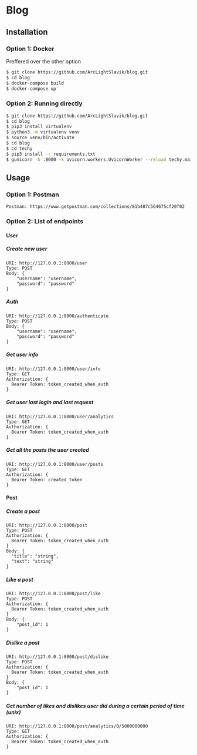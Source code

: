 # Blog

## Installation

### Option 1: Docker

Preffered over the other option

```bash
$ git clone https://github.com/ArcLightSlavik/blog.git
$ cd blog
$ docker-compose build
$ docker-compose up
```

### Option 2: Running directly

```bash
$ git clone https://github.com/ArcLightSlavik/blog.git
$ cd blog
$ pip3 install virtualenv
$ python3 -m virtualenv venv
$ source venv/bin/activate
$ cd blog
$ cd techy
$ pip3 install -r requirements.txt
$ gunicorn -b :8000 -k uvicorn.workers.UvicornWorker --reload techy.main:app
```

## Usage

### Option 1: Postman 
```
Postman: https://www.getpostman.com/collections/81b487c564675cf20f02
```

### Option 2: List of endpoints
#### User
##### Create new user
```
URI: http://127.0.0.1:8000/user
Type: POST
Body: {
    "username": "username",
    "password": "password"
}
```
##### Auth
```
URI: http://127.0.0.1:8000/authenticate
Type: POST
Body: {
    "username": "username",
    "password": "password"
}
```

##### Get user info
```
URI: http://127.0.0.1:8000/user/info
Type: GET
Authorization: {
  Bearer Token: token_created_when_auth
}
```

##### Get user last login and last request
```
URI: http://127.0.0.1:8000/user/analytics
Type: GET
Authorization: {
  Bearer Token: token_created_when_auth
}
```

##### Get all the posts the user created
```
URI: http://127.0.0.1:8000/user/posts
Type: GET
Authorization: {
  Bearer Token: created_token
}
```

#### Post
##### Create a post
```
URI: http://127.0.0.1:8000/post
Type: POST
Authorization: {
  Bearer Token: token_created_when_auth
}
Body: {
  "title": "string",
  "text": "string"
}
```

##### Like a post
```
URI: http://127.0.0.1:8000/post/like
Type: POST
Authorization: {
  Bearer Token: token_created_when_auth
}
Body: {
    "post_id": 1
}
```

##### Dislike a post
```
URI: http://127.0.0.1:8000/post/dislike
Type: POST
Authorization: {
  Bearer Token: token_created_when_auth
}
Body: {
    "post_id": 1
}
```

##### Get number of likes and dislikes user did during a certain period of time (unix)
```
URI: http://127.0.0.1:8000/post/analytics/0/5000000000
Type: GET
Authorization: {
  Bearer Token: token_created_when_auth
}
```